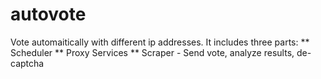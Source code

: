 autovote
========

Vote automaitically with different ip addresses. It includes three parts:
** Scheduler
** Proxy Services
** Scraper - Send vote, analyze results, de-captcha

